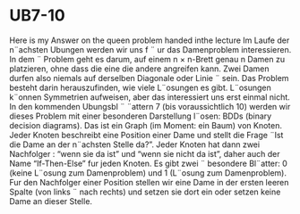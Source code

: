 # UB7-10
Here is my Answer on the queen problem handed inthe lecture
Im Laufe der n¨achsten Ubungen werden wir uns f ¨ ur das Damenproblem interessieren. In dem ¨
Problem geht es darum, auf einem n × n-Brett genau n Damen zu platzieren, ohne dass die eine
die andere angreifen kann. Zwei Damen durfen also niemals auf derselben Diagonale oder Linie ¨
sein. Das Problem besteht darin herauszufinden, wie viele L¨osungen es gibt. L¨osungen k¨onnen
Symmetrien aufweisen, aber das interessiert uns erst einmal nicht.
In den kommenden Ubungsbl ¨ ¨attern 7 (bis voraussichtlich 10) werden wir dieses Problem mit einer
besonderen Darstellung l¨osen: BDDs (binary decision diagrams). Das ist ein Graph (im Moment:
ein Baum) von Knoten. Jeder Knoten beschreibt eine Position einer Dame und stellt die Frage ¨Ist
die Dame an der n¨achsten Stelle da?”. Jeder Knoten hat dann zwei Nachfolger : “wenn sie da ist”
und “wenn sie nicht da ist”, daher auch der Name “If-Then-Else” fur jeden Knoten. Es gibt zwei ¨
besondere Bl¨atter: 0 (keine L¨osung zum Damenproblem) und 1 (L¨osung zum Damenproblem).
Fur den Nachfolger einer Position stellen wir eine Dame in der ersten leeren Spalte (von links ¨
nach rechts) und setzen sie dort ein oder setzen keine Dame an dieser Stelle.
